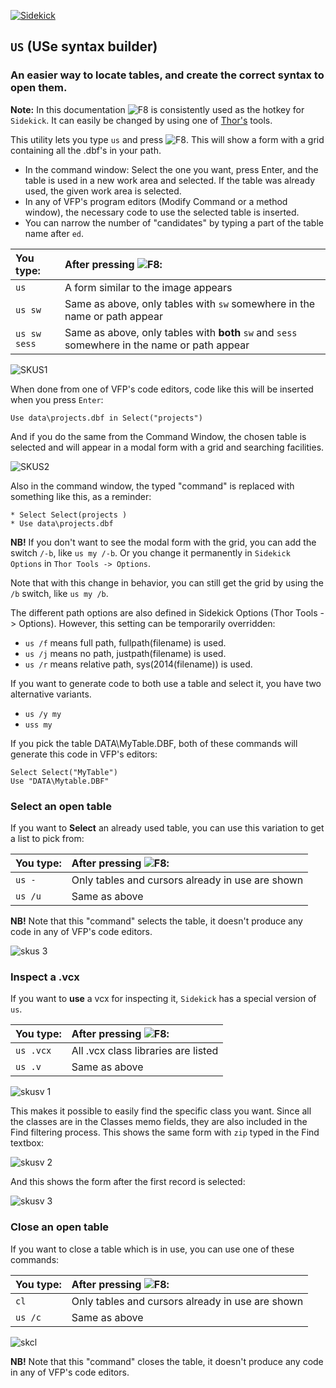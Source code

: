 [![Sidekick](Images/SKLogo.png)](../README.md)

## `US` (USe syntax builder)

### An easier way to locate tables, and create the correct syntax to open them.

**Note:** In this documentation ![`F8`](Images/F8.png) is consistently used as the hotkey for `Sidekick`. It can easily be changed by using one of [Thor's](https://github.com/VFPX/Thor) tools. 

This utility lets you type `us` and press ![`F8`](Images/F8.png). This will show a form with a grid containing all the .dbf's in your path. 
* In the command window: Select the one you want, press Enter, and the table is used in a new work area and selected. If the table was already used, the given work area is selected.  
* In any of VFP's program editors (Modify Command or a method window), the necessary code to use the selected table is inserted.
* You can narrow the number of "candidates" by typing a part of the table name after `ed`.


| You type:  | After pressing ![`F8`](Images/F8.png): |
|:----------|:--------------------------------------------------------------------------------------|
| `us`  | A form similar to the image appears|
| `us sw` | Same as above, only tables with `sw` somewhere in the name or path appear |
| `us sw sess`  | Same as above, only tables with **both** `sw` and `sess` somewhere in the name or path appear|

![SKUS1](Images/skus1.png)  

When done from one of VFP's code editors, code like this will be inserted when you press `Enter`:

```foxpro
Use data\projects.dbf in Select("projects")
```

And if you do the same from the Command Window, the chosen table is selected and will appear in a modal form with a grid and searching facilities. 

![SKUS2](Images/skus2.png)

Also in the command window, the typed "command" is replaced with something like this, as a reminder:

```foxpro
* Select Select(projects )
* Use data\projects.dbf
```

**NB!** If you don't want to see the modal form with the grid, you can add the switch `/-b`, like `us my /-b`. Or you change it permanently in `Sidekick Options` in `Thor Tools -> Options`.

Note that with this change in behavior, you can still get the grid by using the `/b` switch, like `us my /b`.  

The different path options are also defined in Sidekick Options (Thor Tools -> Options). However, this setting can be temporarily overridden:
* `us /f` means full path, fullpath(filename) is used.
* `us /j` means no path, justpath(filename) is used.
* `us /r` means relative path, sys(2014(filename)) is used.

If you want to generate code to both use a table and select it, you have two alternative variants.   
* `us /y my` 
* `uss my`

If you pick the table DATA\MyTable.DBF, both of these commands will generate this code in VFP's editors:

```foxpro
Select Select("MyTable")
Use "DATA\Mytable.DBF"
```



<a id="skselopen">  

### Select an open table 

If you want to **Select** an already used table, you can use this variation to get a list to pick from:

| You type:  | After pressing ![`F8`](Images/F8.png): |
|:----------|:--------------------------------------------------------------------------------------|
| `us -`  | Only tables and cursors already in use are shown|
| `us /u`| Same as above |  

**NB!** Note that this "command" selects the table, it doesn't produce any code in any of VFP's code editors.
   
![skus 3](Images/skus3.png)

### Inspect a .vcx  

If you want to **use** a vcx for inspecting it, `Sidekick` has a special version of `us`.

| You type:  | After pressing ![`F8`](Images/F8.png): |
|:----------|:--------------------------------------------------------------------------------------|
| `us .vcx`  | All .vcx class libraries are listed|
| `us .v`| Same as above |

![skusv 1](Images/skusv1.png)  

This makes it possible to easily find the specific class you want. Since all the classes are in the Classes memo fields, they are also included in the Find filtering process. This shows the same form with `zip` typed in the Find textbox:

![skusv 2](Images/skusv2.png)

And this shows the form after the first record is selected:

![skusv 3](Images/skusv3.png)


<a id="skclose">  

### Close an open table 

If you want to close a table which is in use, you can use one of these commands:

| You type:  | After pressing ![`F8`](Images/F8.png): |
|:----------|:--------------------------------------------------------------------------------------|
| `cl`  | Only tables and cursors already in use are shown|
| `us /c`| Same as above |  

![skcl](Images/skcl.png)

**NB!** Note that this "command" closes the table, it doesn't produce any code in any of VFP's code editors.

